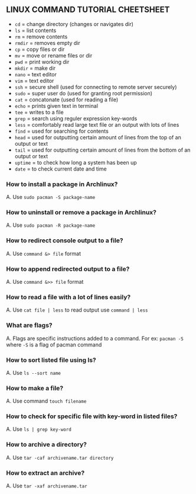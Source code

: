 ## LINUX COMMAND TUTORIAL CHEETSHEET

- `cd` = change directory (changes or navigates dir)
- `ls`	= list contents
- `rm`	= remove contents
- `rmdir`	= removes empty dir
- `cp`	= copy files or dir
- `mv`	= move or rename files or dir
- `pwd`	= print working dir
- `mkdir`	= make dir
- `nano`	= text editor
- `vim`	= text editor
- `ssh`	= secure shell (used for connecting to remote server securely)
- `sudo`	= super user do (used for granting root permission)
- `cat`	= concatonate (used for reading a file)
- `echo`	= prints given text in terminal
- `tee`	= writes to a file
- `grep`	= search using reguler expression key-words
- `less`	= comfortably read large text file or an output with lots of lines
- `find`	= used for searching for contents
- `head`	= used for outputting certain amount of lines from the top of an output or text
- `tail`	= used for outputting certain amount of lines from the bottom of an output or text
- `uptime`	= to check how long a system has been up
- `date`	= to check current date and time

### How to install a package in Archlinux?

A. Use `sudo pacman -S package-name`

### How to uninstall or remove a package in Archlinux?

A. Use `sudo pacman -R package-name`

### How to redirect console output to a file?

A. Use `command &> file` format

### How to append redirected output to a file?

A. Use `command &>> file` format

### How to read a file with a lot of lines easily?

A. Use `cat file | less` to read output use `command | less`

### What are flags?

A. Flags are specific instructions added to a command. For ex: `pacman -S` where `-S` is
   a flag of pacman command

### How to sort listed file using ls?

A. Use `ls --sort name`

### How to make a file?

A. Use command `touch filename`

### How to check for specific file with key-word in listed files?

A. Use `ls | grep key-word`

### How to archive a directory?

A. Use `tar -caf archivename.tar directory`

### How to extract an archive?

A. Use `tar -xaf archivename.tar`
